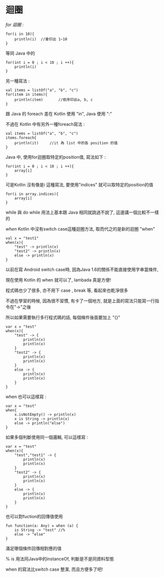 迴圈
====
*for 迴圈 :*
```
for(i in 10){
	println(i)	//會印出 1~10
}
```
等同 Java 中的
```
for(int i = 0 ; i < 10 ; i ++){
	println(i)
}
```
另一種寫法 :
```
val items = listOf("a", "b", "c")
for(item in items){
	println(item)		//依序印出a, b, c
}
```
跟 Java 的 foreach 差在 Kotlin 使用 "in", Java 使用 ":"

不過在 Kotlin 中有另外一種foreach寫法 :
```
val items = listOf("a", "b", "c")
items.foreach{
	println(it)		//it 為 list 中的各 position 的值
}
```
Java 中, 使用for迴圈取特定的position值, 寫法如下 :
```
for(int i = 0 ; i < 10 ; i ++){
	array[i]
}
```
可是Kotlin 沒有像是i 這種寫法, 要使用"indices" 就可以取特定的position的值
```
for(i in array.indices){
	array[i]
}
```

while 與 do while 用法上基本跟 Java 相同就跳過不說了, 這邊講一個比較不一樣的

*when*
Kotlin 中沒有switch case這種迴圈方法, 取而代之的是新的迴圈 "when"
```
val x = "test1"
when(x){
    "test" -> println(x)
    "test2" -> println(x)
    else -> println(x)
}
```
以前在寫 Android switch case時, 因為Java 1.6的關係不能直接使用字串當條件,

現在使用 Kotlin 的 when 就可以了, lambada 真是方便!

程式碼也少了很多, 亦不用下 case , break 等, 看起來也乾淨很多

不過在學習的時候, 因為很不習慣, 有卡了一個地方, 就是上面的寫法只能寫一行指令在"->"之後

所以如果需要執行多行程式碼的話, 每個條件後面要加上 "{}"
```
var x = "test"
when(x){
    "test" -> {
        println(x)
        println(x)
    }
    "test2" -> {
        println(x)
        println(x)
    }
    else -> {
        println(x)
        println(x)
    }
}
```
when 也可以這樣寫 :
```
var x = "test"
when{
    x.isNotEmpty() -> println(x)
    x is String -> println(x)
    else -> println("else")
}
```
如果多個判斷使用同一個邏輯, 可以這樣寫 :
```
var x = "test"
when(x){
    "test","test1" -> {
        println(x)
        println(x)
    }
    "test2" -> {
        println(x)
        println(x)
    }
    else -> {
        println(x)
        println(x)
    }
}
```
也可以對fuction的回傳值使用
```
fun function(a: Any) = when (a) {
    is String -> "test"	//%
    else -> "else"
}
```
滿足哪個條件回傳相對應的值

% is 用法同Java中的instanceOf, 判斷是不是同資料型態

when 的寫法比switch case 整潔, 而且方便多了吧!




